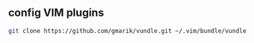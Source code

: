 ## config VIM plugins

```sh
git clone https://github.com/gmarik/vundle.git ~/.vim/bundle/vundle
```

